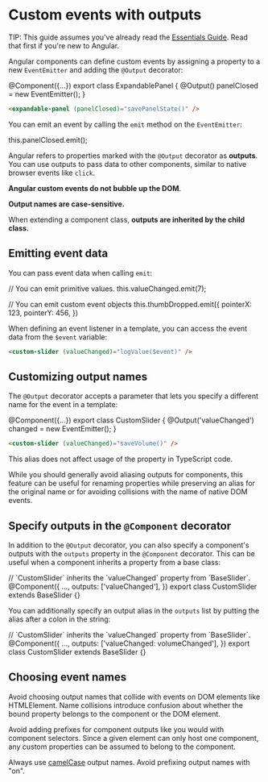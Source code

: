 # Custom events with outputs

TIP: This guide assumes you've already read the [Essentials Guide](essentials). Read that first if you're new to Angular.

Angular components can define custom events by assigning a property to a new `EventEmitter` and adding the `@Output` decorator:

<docs-code language="ts" highlight="">
@Component({...})
export class ExpandablePanel {
  @Output() panelClosed = new EventEmitter<void>();
}
</docs-code>

```html
<expandable-panel (panelClosed)="savePanelState()" />
```

You can emit an event by calling the `emit` method on the `EventEmitter`:

<docs-code language="ts" highlight="">
  this.panelClosed.emit();
</docs-code>

Angular refers to properties marked with the `@Output` decorator as **outputs**. You can use outputs to pass data to other components, similar to native browser events like `click`.

**Angular custom events do not bubble up the DOM**.

**Output names are case-sensitive.**

When extending a component class, **outputs are inherited by the child class.**

## Emitting event data

You can pass event data when calling `emit`:

<docs-code language="ts" highlight="">
// You can emit primitive values.
this.valueChanged.emit(7);

// You can emit custom event objects
this.thumbDropped.emit({
  pointerX: 123,
  pointerY: 456,
})
</docs-code>

When defining an event listener in a template, you can access the event data from the `$event` variable:

```html
<custom-slider (valueChanged)="logValue($event)" />
```

## Customizing output names

The `@Output` decorator accepts a parameter that lets you specify a different name for the event in a template:

<docs-code language="ts" highlight="">
@Component({...})
export class CustomSlider {
  @Output('valueChanged') changed = new EventEmitter<number>();
}
</docs-code>

```html
<custom-slider (valueChanged)="saveVolume()" />
```

This alias does not affect usage of the property in TypeScript code.

While you should generally avoid aliasing outputs for components, this feature can be useful for renaming properties while preserving an alias for the original name or for avoiding collisions with the name of native DOM events.

## Specify outputs in the `@Component` decorator

In addition to the `@Output` decorator, you can also specify a component's outputs with the `outputs` property in the `@Component` decorator. This can be useful when a component inherits a property from a base class:

<docs-code language="ts" highlight="">
// `CustomSlider` inherits the `valueChanged` property from `BaseSlider`.
@Component({
  ...,
  outputs: ['valueChanged'],
})
export class CustomSlider extends BaseSlider {}
</docs-code>

You can additionally specify an output alias in the `outputs` list by putting the alias after a colon in the string:

<docs-code language="ts" highlight="">
// `CustomSlider` inherits the `valueChanged` property from `BaseSlider`.
@Component({
  ...,
  outputs: ['valueChanged: volumeChanged'],
})
export class CustomSlider extends BaseSlider {}
</docs-code>

## Choosing event names

Avoid choosing output names that collide with events on DOM elements like HTMLElement. Name collisions introduce confusion about whether the bound property belongs to the component or the DOM element.

Avoid adding prefixes for component outputs like you would with component selectors. Since a given element can only host one component, any custom properties can be assumed to belong to the component.

Always use [camelCase](https://en.wikipedia.org/wiki/Camel_case) output names. Avoid prefixing output names with "on".
